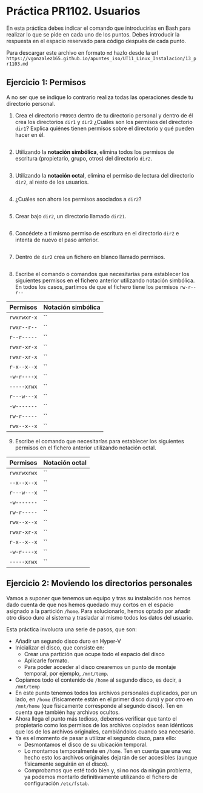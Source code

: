 # Práctica PR1102. Usuarios

En esta práctica debes indicar el comando que introducirías en Bash para realizar lo que se pide en cada uno de los puntos. Debes introducir la respuesta en el espacio reservado para código después de cada punto.

Para descargar este archivo en formato `md` hazlo desde la url `https://vgonzalez165.github.io/apuntes_iso/UT11_Linux_Instalacion/13_pr1103.md`


## Ejercicio 1: Permisos

A no ser que se indique lo contrario realiza todas las operaciones desde tu directorio personal.

1.	Crea el directorio `PR0903` dentro de tu directorio personal y dentro de él crea los directorios `dir1` y `dir2` ¿Cuáles son los permisos del directorio `dir1`? Explica quiénes tienen permisos sobre el directorio y qué pueden hacer en él.

```

```

2.	Utilizando   la   **notación   simbólica**, elimina   todos   los   permisos de   escritura (propietario, grupo, otros) del directorio `dir2`.

```

```

3.	Utilizando la **notación octal**, elimina el permiso de lectura del directorio `dir2`, al resto de los usuarios.

```

```

4.	¿Cuáles son ahora los permisos asociados a `dir2`?

```

```

5.	Crear bajo `dir2`, un directorio llamado `dir21`.

```

```

6.	Concédete a ti mismo permiso de escritura en el directorio `dir2` e intenta de nuevo el paso anterior.

```

```

7.	Dentro de `dir2` crea un fichero en blanco llamado permisos.

```

```

8.	Escribe el comando o comandos que necesitarías para establecer los siguientes permisos en el fichero anterior utilizando notación simbólica. En todos los casos, partimos de que el fichero tiene los permisos `rw-r--r--`

| Permisos      | Notación simbólica    |
| ------------- | --------------------- |
| `rwxrwxr-x`   | ``                    |     
| `rwxr--r--`   | ``                    |     
| `r--r-----`   | ``                    |     
| `rwxr-xr-x`   | ``                    |     
| `rwxr-xr-x`   | ``                    |     
| `r-x--x--x`   | ``                    |     
| `-w-r----x`   | ``                    |     
| `-----xrwx`   | ``                    |     
| `r---w---x`   | ``                    |     
| `-w-------`   | ``                    |     
| `rw-r-----`   | ``                    |     
| `rwx--x--x`   | ``                    |     

9.	Escribe el comando que necesitarías para establecer los siguientes permisos en el fichero anterior utilizando notación octal.

| Permisos      | Notación octal        |
| ------------- | --------------------- |
| `rwxrwxrwx`   | ``                    |
| `--x--x--x`   | ``                    |
| `r---w---x`   | ``                    |
| `-w-------`   | ``                    |
| `rw-r-----`   | ``                    |
| `rwx--x--x`   | ``                    |
| `rwxr-xr-x`   | ``                    |
| `r-x--x--x`   | ``                    |
| `-w-r----x`   | ``                    |
| `-----xrwx`   | ``                    |


## Ejercicio 2: Moviendo los directorios personales

Vamos a suponer que tenemos un equipo y tras su instalación nos hemos dado cuenta de que nos hemos quedado muy cortos en el espacio asignado a la partición `/home`. Para solucionarlo, hemos optado por añadir otro disco duro al sistema y trasladar al mismo todos los datos del usuario. 

Esta práctica involucra una serie de pasos, que son:

- Añadir un segundo disco duro en Hyper-V
- Inicializar el disco, que consiste en:
    - Crear una partición que ocupe todo el espacio del disco
    - Aplicarle formato.
    - Para poder acceder al disco crearemos un punto de montaje temporal, por ejemplo, `/mnt/temp`. 
- Copiamos todo el contenido de `/home` al segundo disco, es decir, a `/mnt/temp`
- En este punto tenemos todos los archivos personales duplicados, por un lado, en `/home` (físicamente están en el primer disco duro) y por otro en `/mnt/home` (que físicamente corresponde al segundo disco). Ten en cuenta que también hay archivos ocultos.
- Ahora llega el punto más tedioso, debemos verificar que tanto el propietario como los permisos de los archivos copiados sean idénticos que los de los archivos originales, cambiándolos cuando sea necesario.
- Ya es el momento de pasar a utilizar el segundo disco, para ello:
    - Desmontamos el disco de su ubicación temporal.
    - Lo montamos temporalmente en `/home`. Ten en cuenta que una vez hecho esto los archivos originales dejarán de ser accesibles (aunque físicamente seguirán en el disco).
    - Comprobamos que esté todo bien y, si no nos da ningún problema, ya podemos montarlo definitivamente utilizando el fichero de configuración `/etc/fstab`.

